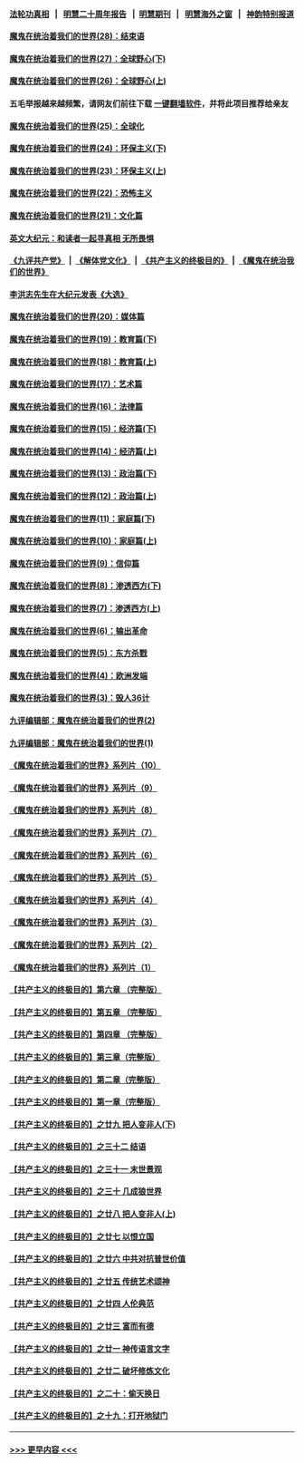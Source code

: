 #### [法轮功真相](https://github.com/gfw-breaker/truth/blob/master/README.md?t=0) &nbsp;&nbsp;|&nbsp;&nbsp; [明慧二十周年报告](https://github.com/gfw-breaker/mh-reports/blob/master/README.md?t=0) &nbsp;&nbsp;|&nbsp;&nbsp;[明慧期刊](https://github.com/gfw-breaker/mh-qikan) &nbsp;&nbsp;|&nbsp;&nbsp; [明慧海外之窗](https://github.com/gfw-breaker/mh-news/blob/master/README.md?t=0) &nbsp;&nbsp;|&nbsp;&nbsp; [神韵特别报道](https://github.com/gfw-breaker/mh-news/blob/master/shenyun.md?t=0)
#### [魔鬼在统治着我们的世界(28)：结束语](../pages/nsc422/n10936246.md?t=06181102) 
#### [魔鬼在统治着我们的世界(27)：全球野心(下)](../pages/nsc422/n10928319.md?t=06181102) 
#### [魔鬼在统治着我们的世界(26)：全球野心(上)](../pages/nsc422/n10900318.md?t=06181102) 
#### 五毛举报越来越频繁，请网友们前往下载 [一键翻墙软件](https://github.com/gfw-breaker/ssr-accounts)，并将此项目推荐给亲友
#### [魔鬼在统治着我们的世界(25)：全球化](../pages/nsc422/n10788205.md?t=06181102) 
#### [魔鬼在统治着我们的世界(24)：环保主义(下)](../pages/nsc422/n10695307.md?t=06181102) 
#### [魔鬼在统治着我们的世界(23)：环保主义(上)](../pages/nsc422/n10688613.md?t=06181102) 
#### [魔鬼在统治着我们的世界(22)：恐怖主义](../pages/nsc422/n10614727.md?t=06181102) 
#### [魔鬼在统治着我们的世界(21)：文化篇](../pages/nsc422/n10597706.md?t=06181102) 
#### [英文大纪元：和读者一起寻真相 无所畏惧](../pages/nsc422/n12542027.md?t=06181102) 
#### [《九评共产党》](https://github.com/begood0513/9ping.md/blob/master/README.md) &nbsp;|&nbsp; [《解体党文化》](../../../../jtdwh.md/blob/master/README.md)  &nbsp;|&nbsp; [《共产主义的终极目的》](../../../../gczydzjmd.md/blob/master/README.md) &nbsp;|&nbsp; [《魔鬼在统治我们的世界》](../../../../mgztzwmdsj.md/blob/master/README.md) 
#### [李洪志先生在大纪元发表《大选》](../pages/nsc422/n12534746.md?t=06181102) 
#### [魔鬼在统治着我们的世界(20)：媒体篇](../pages/nsc422/n10586579.md?t=06181102) 
#### [魔鬼在统治着我们的世界(19)：教育篇(下)](../pages/nsc422/n10564808.md?t=06181102) 
#### [魔鬼在统治着我们的世界(18)：教育篇(上)](../pages/nsc422/n10526970.md?t=06181102) 
#### [魔鬼在统治着我们的世界(17)：艺术篇](../pages/nsc422/n10499093.md?t=06181102) 
#### [魔鬼在统治着我们的世界(16)：法律篇](../pages/nsc422/n10485969.md?t=06181102) 
#### [魔鬼在统治着我们的世界(15)：经济篇(下)](../pages/nsc422/n10469975.md?t=06181102) 
#### [魔鬼在统治着我们的世界(14)：经济篇(上)](../pages/nsc422/n10457370.md?t=06181102) 
#### [魔鬼在统治着我们的世界(13)：政治篇(下)](../pages/nsc422/n10448270.md?t=06181102) 
#### [魔鬼在统治着我们的世界(12)：政治篇(上)](../pages/nsc422/n10444576.md?t=06181102) 
#### [魔鬼在统治着我们的世界(11)：家庭篇(下)](../pages/nsc422/n10440961.md?t=06181102) 
#### [魔鬼在统治着我们的世界(10)：家庭篇(上)](../pages/nsc422/n10435448.md?t=06181102) 
#### [魔鬼在统治着我们的世界(9)：信仰篇](../pages/nsc422/n10432159.md?t=06181102) 
#### [魔鬼在统治着我们的世界(8)：渗透西方(下)](../pages/nsc422/n10429603.md?t=06181102) 
#### [魔鬼在统治着我们的世界(7)：渗透西方(上)](../pages/nsc422/n10426013.md?t=06181102) 
#### [魔鬼在统治着我们的世界(6)：输出革命](../pages/nsc422/n10421536.md?t=06181102) 
#### [魔鬼在统治着我们的世界(5)：东方杀戮](../pages/nsc422/n10417707.md?t=06181102) 
#### [魔鬼在统治着我们的世界(4)：欧洲发端](../pages/nsc422/n10414890.md?t=06181102) 
#### [魔鬼在统治着我们的世界(3)：毁人36计](../pages/nsc422/n10411583.md?t=06181102) 
#### [九评编辑部：魔鬼在统治着我们的世界(2)](../pages/nsc422/n10410036.md?t=06181102) 
#### [九评编辑部：魔鬼在统治着我们的世界(1)](../pages/nsc422/n10406825.md?t=06181102) 
#### [《魔鬼在统治着我们的世界》系列片（10）](../pages/nsc422/n12292670.md?t=06181102) 
#### [《魔鬼在统治着我们的世界》系列片（9）](../pages/nsc422/n12290859.md?t=06181102) 
#### [《魔鬼在统治着我们的世界》系列片（8）](../pages/nsc422/n12287445.md?t=06181102) 
#### [《魔鬼在统治着我们的世界》系列片（7）](../pages/nsc422/n12283425.md?t=06181102) 
#### [《魔鬼在统治着我们的世界》系列片（6）](../pages/nsc422/n12282314.md?t=06181102) 
#### [《魔鬼在统治着我们的世界》系列片（5）](../pages/nsc422/n12281419.md?t=06181102) 
#### [《魔鬼在统治着我们的世界》系列片（4）](../pages/nsc422/n12274024.md?t=06181102) 
#### [《魔鬼在统治着我们的世界》系列片（3）](../pages/nsc422/n12271322.md?t=06181102) 
#### [《魔鬼在统治着我们的世界》系列片（2）](../pages/nsc422/n12269049.md?t=06181102) 
#### [《魔鬼在统治着我们的世界》系列片（1）](../pages/nsc422/n12267575.md?t=06181102) 
#### [【共产主义的终极目的】第六章 （完整版）](../pages/nsc422/n11428913.md?t=06181102) 
#### [【共产主义的终极目的】第五章 （完整版）](../pages/nsc422/n11428912.md?t=06181102) 
#### [【共产主义的终极目的】第四章 （完整版）](../pages/nsc422/n11428907.md?t=06181102) 
#### [【共产主义的终极目的】第三章（完整版）](../pages/nsc422/n11428848.md?t=06181102) 
#### [【共产主义的终极目的】第二章（完整版）](../pages/nsc422/n11428831.md?t=06181102) 
#### [【共产主义的终极目的】第一章（完整版）](../pages/nsc422/n11417651.md?t=06181102) 
#### [【共产主义的终极目的】之廿九 把人变非人(下)](../pages/nsc422/n11344140.md?t=06181102) 
#### [【共产主义的终极目的】之三十二 结语](../pages/nsc422/n11360535.md?t=06181102) 
#### [【共产主义的终极目的】之三十一 末世景观](../pages/nsc422/n11351129.md?t=06181102) 
#### [【共产主义的终极目的】之三十 几成狼世界](../pages/nsc422/n11348280.md?t=06181102) 
#### [【共产主义的终极目的】之廿八 把人变非人(上)](../pages/nsc422/n11340492.md?t=06181102) 
#### [【共产主义的终极目的】之廿七 以恨立国](../pages/nsc422/n11336944.md?t=06181102) 
#### [【共产主义的终极目的】之廿六 中共对抗普世价值](../pages/nsc422/n11324785.md?t=06181102) 
#### [【共产主义的终极目的】之廿五 传统艺术颂神](../pages/nsc422/n11296396.md?t=06181102) 
#### [【共产主义的终极目的】之廿四 人伦典范](../pages/nsc422/n11296397.md?t=06181102) 
#### [【共产主义的终极目的】之廿三 富而有德](../pages/nsc422/n11283598.md?t=06181102) 
#### [【共产主义的终极目的】之廿一 神传语言文字](../pages/nsc422/n11263265.md?t=06181102) 
#### [【共产主义的终极目的】之廿二 破坏修炼文化](../pages/nsc422/n11245728.md?t=06181102) 
#### [【共产主义的终极目的】之二十：偷天换日](../pages/nsc422/n11238846.md?t=06181102) 
#### [【共产主义的终极目的】之十九：打开地狱门](../pages/nsc422/n11206376.md?t=06181102) 

----
#### [ >>> 更早内容 <<< ](../indexes/nsc422-earlier.md)
